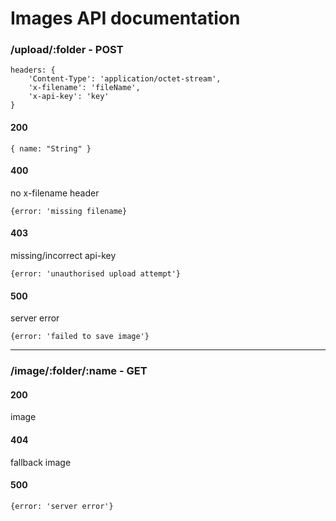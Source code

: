 # Images API documentation

### /upload/:folder - POST

```
headers: {
    'Content-Type': 'application/octet-stream',
    'x-filename': 'fileName',
    'x-api-key': 'key'
}
```

#### 200

```{ name: "String" }```

#### 400

no x-filename header

```{error: 'missing filename}```

#### 403

missing/incorrect api-key

```{error: 'unauthorised upload attempt'}```

#### 500

server error

```{error: 'failed to save image'}```

----

### /image/:folder/:name - GET

#### 200

image

#### 404

fallback image

#### 500

```{error: 'server error'}```
